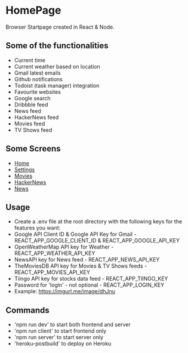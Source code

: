 # HomePage
 Browser Startpage created in React & Node.
   
 ## Some of the functionalities
  * Current time
  * Current weather based on location
  * Gmail latest emails
  * Github notifications
  * Todoist (task manager) integration
  * Favourite websites
  * Google search
  * Dribbble feed
  * News feed
  * HackerNews feed
  * Movies feed
  * TV Shows feed
    
  ## Some Screens
  * [Home](https://imgurl.me/image/dPApM)
  * [Settings](https://imgurl.me/image/dPoch)
  * [Movies](https://imgurl.me/image/dPmMv)
  * [HackerNews](https://imgurl.me/image/dPljH)
  * [News](https://imgurl.me/image/dPOGR)
  
  ## Usage
  * Create a .env file at the root directory with the following keys for the features you want:
  * Google API Client ID & Google API Key for Gmail - REACT_APP_GOOGLE_CLIENT_ID & REACT_APP_GOOGLE_API_KEY 
  * OpenWeatherMap API key for Weather - REACT_APP_WEATHER_API_KEY 
  * NewsAPI key for News feed - REACT_APP_NEWS_API_KEY
  * TheMoviesDB API key for Movies & TV Shows feeds - REACT_APP_MOVIES_API_KEY
  * Tiingo API key for stocks data feed - REACT_APP_TIINGO_KEY
  * Password for 'login' - not optional - REACT_APP_LOGIN_KEY
  * Example: https://imgurl.me/image/dhJnu
  
  ## Commands
  * 'npm run dev' to start both frontend and server
  * 'npm run client' to start frontend only
  * 'npm run server' to start server only
  * 'heroku-postbuild' to deploy on Heroku
  


